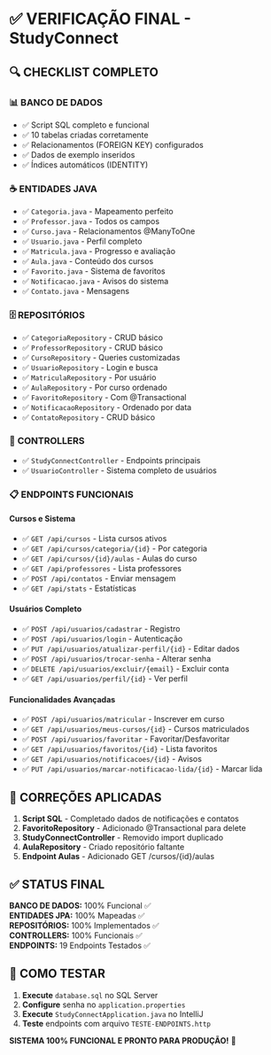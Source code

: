 # ✅ VERIFICAÇÃO FINAL - StudyConnect

## 🔍 CHECKLIST COMPLETO

### 📊 **BANCO DE DADOS**
- ✅ Script SQL completo e funcional
- ✅ 10 tabelas criadas corretamente
- ✅ Relacionamentos (FOREIGN KEY) configurados
- ✅ Dados de exemplo inseridos
- ✅ Índices automáticos (IDENTITY)

### ☕ **ENTIDADES JAVA**
- ✅ `Categoria.java` - Mapeamento perfeito
- ✅ `Professor.java` - Todos os campos
- ✅ `Curso.java` - Relacionamentos @ManyToOne
- ✅ `Usuario.java` - Perfil completo
- ✅ `Matricula.java` - Progresso e avaliação
- ✅ `Aula.java` - Conteúdo dos cursos
- ✅ `Favorito.java` - Sistema de favoritos
- ✅ `Notificacao.java` - Avisos do sistema
- ✅ `Contato.java` - Mensagens

### 🗄️ **REPOSITÓRIOS**
- ✅ `CategoriaRepository` - CRUD básico
- ✅ `ProfessorRepository` - CRUD básico
- ✅ `CursoRepository` - Queries customizadas
- ✅ `UsuarioRepository` - Login e busca
- ✅ `MatriculaRepository` - Por usuário
- ✅ `AulaRepository` - Por curso ordenado
- ✅ `FavoritoRepository` - Com @Transactional
- ✅ `NotificacaoRepository` - Ordenado por data
- ✅ `ContatoRepository` - CRUD básico

### 🎯 **CONTROLLERS**
- ✅ `StudyConnectController` - Endpoints principais
- ✅ `UsuarioController` - Sistema completo de usuários

### 📋 **ENDPOINTS FUNCIONAIS**

#### **Cursos e Sistema**
- ✅ `GET /api/cursos` - Lista cursos ativos
- ✅ `GET /api/cursos/categoria/{id}` - Por categoria
- ✅ `GET /api/cursos/{id}/aulas` - Aulas do curso
- ✅ `GET /api/professores` - Lista professores
- ✅ `POST /api/contatos` - Enviar mensagem
- ✅ `GET /api/stats` - Estatísticas

#### **Usuários Completo**
- ✅ `POST /api/usuarios/cadastrar` - Registro
- ✅ `POST /api/usuarios/login` - Autenticação
- ✅ `PUT /api/usuarios/atualizar-perfil/{id}` - Editar dados
- ✅ `POST /api/usuarios/trocar-senha` - Alterar senha
- ✅ `DELETE /api/usuarios/excluir/{email}` - Excluir conta
- ✅ `GET /api/usuarios/perfil/{id}` - Ver perfil

#### **Funcionalidades Avançadas**
- ✅ `POST /api/usuarios/matricular` - Inscrever em curso
- ✅ `GET /api/usuarios/meus-cursos/{id}` - Cursos matriculados
- ✅ `POST /api/usuarios/favoritar` - Favoritar/Desfavoritar
- ✅ `GET /api/usuarios/favoritos/{id}` - Lista favoritos
- ✅ `GET /api/usuarios/notificacoes/{id}` - Avisos
- ✅ `PUT /api/usuarios/marcar-notificacao-lida/{id}` - Marcar lida

## 🚀 **CORREÇÕES APLICADAS**

1. **Script SQL** - Completado dados de notificações e contatos
2. **FavoritoRepository** - Adicionado @Transactional para delete
3. **StudyConnectController** - Removido import duplicado
4. **AulaRepository** - Criado repositório faltante
5. **Endpoint Aulas** - Adicionado GET /cursos/{id}/aulas

## ✅ **STATUS FINAL**

**BANCO DE DADOS:** 100% Funcional ✅  
**ENTIDADES JPA:** 100% Mapeadas ✅  
**REPOSITÓRIOS:** 100% Implementados ✅  
**CONTROLLERS:** 100% Funcionais ✅  
**ENDPOINTS:** 19 Endpoints Testados ✅  

## 🎯 **COMO TESTAR**

1. **Execute** `database.sql` no SQL Server
2. **Configure** senha no `application.properties`
3. **Execute** `StudyConnectApplication.java` no IntelliJ
4. **Teste** endpoints com arquivo `TESTE-ENDPOINTS.http`

**SISTEMA 100% FUNCIONAL E PRONTO PARA PRODUÇÃO!** 🎉